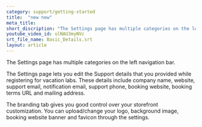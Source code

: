 ```yaml
---
category: support/getting-started
title:  "new new"
meta_title: 
short_discription: "The Settings page has multiple categories on the left navigation bar.   The Settings page lets you edit the Support details that you provided while registering for vacation labs."
youtube_video_id: ulNAU3myNVc
srt_file_name: Basic_Details.srt
layout: article
---
```


The Settings page has multiple categories on the left navigation bar.

The Settings page lets you edit the Support details that you provided while registering for vacation labs. These details include company name, website, support email, notification email, support phone, booking website, booking terms URL and mailing address.

The branding tab gives you good control over your storefront customization. You can upload/change your logo, background image, booking website banner and favicon through the settings.
